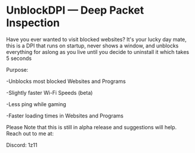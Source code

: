 # UnblockDPI — Deep Packet Inspection
Have you ever wanted to visit blocked websites?
It's your lucky day mate, this is a DPI that runs on startup, never shows a window, and unblocks everything for aslong as you live until you decide to uninstall it which takes 5 seconds

Purpose:

-Unblocks most blocked Websites and Programs

-Slightly faster Wi-Fi Speeds (beta)

-Less ping while gaming

-Faster loading times in Websites and Programs

Please Note that this is still in alpha release and suggestions will help.
Reach out to me at:

Discord: 1z11
